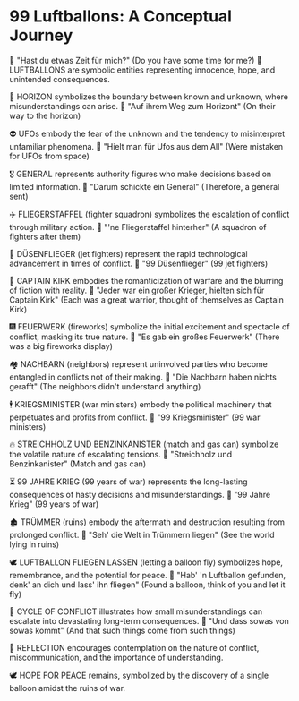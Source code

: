# 99 Luftballons: A Conceptual Journey

🎵 "Hast du etwas Zeit für mich?" (Do you have some time for me?)
🎈 LUFTBALLONS are symbolic entities representing innocence, hope, and unintended consequences.

🌅 HORIZON symbolizes the boundary between known and unknown, where misunderstandings can arise.
🎵 "Auf ihrem Weg zum Horizont" (On their way to the horizon)

👽 UFOs embody the fear of the unknown and the tendency to misinterpret unfamiliar phenomena.
🎵 "Hielt man für Ufos aus dem All" (Were mistaken for UFOs from space)

🎖️ GENERAL represents authority figures who make decisions based on limited information.
🎵 "Darum schickte ein General" (Therefore, a general sent)

✈️ FLIEGERSTAFFEL (fighter squadron) symbolizes the escalation of conflict through military action.
🎵 "'ne Fliegerstaffel hinterher" (A squadron of fighters after them)

🚀 DÜSENFLIEGER (jet fighters) represent the rapid technological advancement in times of conflict.
🎵 "99 Düsenflieger" (99 jet fighters)

🖖 CAPTAIN KIRK embodies the romanticization of warfare and the blurring of fiction with reality.
🎵 "Jeder war ein großer Krieger, hielten sich für Captain Kirk" (Each was a great warrior, thought of themselves as Captain Kirk)

🎆 FEUERWERK (fireworks) symbolize the initial excitement and spectacle of conflict, masking its true nature.
🎵 "Es gab ein großes Feuerwerk" (There was a big fireworks display)

🏘️ NACHBARN (neighbors) represent uninvolved parties who become entangled in conflicts not of their making.
🎵 "Die Nachbarn haben nichts gerafft" (The neighbors didn't understand anything)

🕴️ KRIEGSMINISTER (war ministers) embody the political machinery that perpetuates and profits from conflict.
🎵 "99 Kriegsminister" (99 war ministers)

🔥 STREICHHOLZ UND BENZINKANISTER (match and gas can) symbolize the volatile nature of escalating tensions.
🎵 "Streichholz und Benzinkanister" (Match and gas can)

⏳ 99 JAHRE KRIEG (99 years of war) represents the long-lasting consequences of hasty decisions and misunderstandings.
🎵 "99 Jahre Krieg" (99 years of war)

🏚️ TRÜMMER (ruins) embody the aftermath and destruction resulting from prolonged conflict.
🎵 "Seh' die Welt in Trümmern liegen" (See the world lying in ruins)

🕊️ LUFTBALLON FLIEGEN LASSEN (letting a balloon fly) symbolizes hope, remembrance, and the potential for peace.
🎵 "Hab' 'n Luftballon gefunden, denk' an dich und lass' ihn fliegen" (Found a balloon, think of you and let it fly)

🔄 CYCLE OF CONFLICT illustrates how small misunderstandings can escalate into devastating long-term consequences.
🎵 "Und dass sowas von sowas kommt" (And that such things come from such things)

🤔 REFLECTION encourages contemplation on the nature of conflict, miscommunication, and the importance of understanding.

🕊️ HOPE FOR PEACE remains, symbolized by the discovery of a single balloon amidst the ruins of war.
